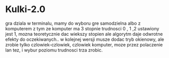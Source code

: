 # Kulki-2.0
gra dziala w terminalu, mamy do wyboru gre samodzielna albo z komputerem z tym ze komputer ma 3 stopnie trudnosci 0 , 1 ,2 ustawiony jest 1, mozna teoretycznie dac wiekszy stopien ale algorytm daje odwrotne efekty do oczekiwanych..
w kolejnej wersji musze dodac tryb okienowy, ale zrobie tylko czlowiek-czlowiek, czlowiek komputer, moze przez polaczenie lan tez,
i wybur poziomu trudnosci trza zrobic.
